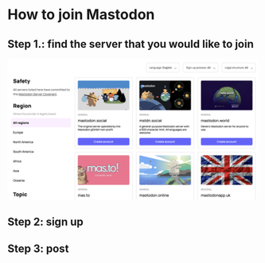 # How to join Mastodon

## Step 1.: find the server that you would like to join

![](mastodon-servers.png)

## Step 2: sign up

## Step 3: post